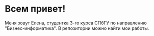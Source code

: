 # Всем привет!

Меня зовут Елена, студентка 3-го курса СПбГУ по направлению "Бизнес-информатика". В репозитории можно найти мои работы.
